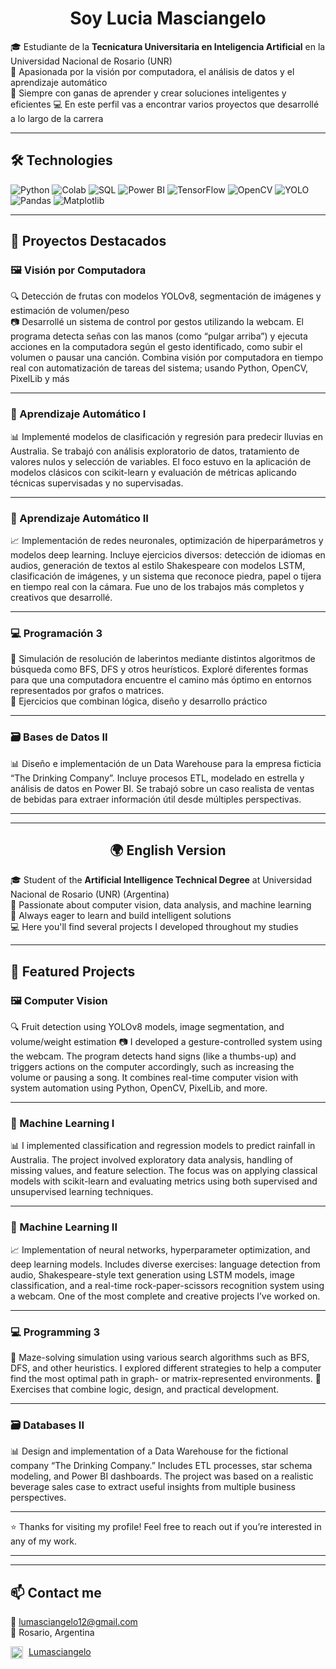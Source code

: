 <h1 align="center">Soy Lucia Masciangelo</h1>

🎓 Estudiante de la **Tecnicatura Universitaria en Inteligencia Artificial** en la Universidad Nacional de Rosario (UNR)  
🧠 Apasionada por la visión por computadora, el análisis de datos y el aprendizaje automático  
🌱 Siempre con ganas de aprender y crear soluciones inteligentes y eficientes 
💻 En este perfil vas a encontrar varios proyectos que desarrollé a lo largo de la carrera

---

## 🛠️ Technologies

![Python](https://img.shields.io/badge/-Python-3776AB?style=flat-square&logo=python&logoColor=white)
![Colab](https://img.shields.io/badge/-Colab-F9AB00?style=flat-square&logo=googlecolab&logoColor=white)
![SQL](https://img.shields.io/badge/-SQL-4479A1?style=flat-square&logo=postgresql&logoColor=white)
![Power BI](https://img.shields.io/badge/-PowerBI-F2C811?style=flat-square&logo=powerbi)
![TensorFlow](https://img.shields.io/badge/-TensorFlow-FF6F00?style=flat-square&logo=tensorflow&logoColor=white)
![OpenCV](https://img.shields.io/badge/-OpenCV-5C3EE8?style=flat-square&logo=opencv&logoColor=white)
![YOLO](https://img.shields.io/badge/-YOLOv8-00FFFF?style=flat-square)
![Pandas](https://img.shields.io/badge/-Pandas-150458?style=flat-square&logo=pandas)
![Matplotlib](https://img.shields.io/badge/-Matplotlib-11557C?style=flat-square&logo=matplotlib&logoColor=white)

---

## 🚀 Proyectos Destacados

### 🖼️ Visión por Computadora
🔍 Detección de frutas con modelos YOLOv8, segmentación de imágenes y estimación de volumen/peso  
📷 Desarrollé un sistema de control por gestos utilizando la webcam. El programa detecta señas con las manos (como “pulgar arriba”) y ejecuta acciones en la computadora según el gesto identificado, como subir el volumen o pausar una canción. Combina visión por computadora en tiempo real con automatización de tareas del sistema; usando Python, OpenCV, PixelLib y más

---

### 🧠 Aprendizaje Automático I
📊 Implementé modelos de clasificación y regresión para predecir lluvias en Australia. Se trabajó con análisis exploratorio de datos, tratamiento de valores nulos y selección de variables. El foco estuvo en la aplicación de modelos clásicos con scikit-learn y evaluación de métricas aplicando técnicas supervisadas y no supervisadas.  

---

### 🤖 Aprendizaje Automático II
📈 Implementación de redes neuronales, optimización de hiperparámetros y modelos deep learning.
Incluye ejercicios diversos: detección de idiomas en audios, generación de textos al estilo Shakespeare con modelos LSTM, clasificación de imágenes, y un sistema que reconoce piedra, papel o tijera en tiempo real con la cámara. Fue uno de los trabajos más completos y creativos que desarrollé.

---

### 💻 Programación 3
🔧 Simulación de resolución de laberintos mediante distintos algoritmos de búsqueda como BFS, DFS y otros heurísticos. Exploré diferentes formas para que una computadora encuentre el camino más óptimo en entornos representados por grafos o matrices.  
🧠 Ejercicios que combinan lógica, diseño y desarrollo práctico

---

### 🗃️ Bases de Datos II
📊 Diseño e implementación de un Data Warehouse para la empresa ficticia “The Drinking Company”. Incluye procesos ETL, modelado en estrella y análisis de datos en Power BI. Se trabajó sobre un caso realista de ventas de bebidas para extraer información útil desde múltiples perspectivas.

---

---

<h2 align="center">🌍 English Version</h2>

🎓 Student of the **Artificial Intelligence Technical Degree** at Universidad Nacional de Rosario (UNR) (Argentina)  
🧠 Passionate about computer vision, data analysis, and machine learning  
🌱 Always eager to learn and build intelligent solutions  
💻 Here you'll find several projects I developed throughout my studies

---

## 🚀 Featured Projects

### 🖼️ Computer Vision
🔍 Fruit detection using YOLOv8 models, image segmentation, and volume/weight estimation
📷 I developed a gesture-controlled system using the webcam. The program detects hand signs (like a thumbs-up) and triggers actions on the computer accordingly, such as increasing the volume or pausing a song. It combines real-time computer vision with system automation using Python, OpenCV, PixelLib, and more.

---

### 🧠 Machine Learning I
📊 I implemented classification and regression models to predict rainfall in Australia. The project involved exploratory data analysis, handling of missing values, and feature selection. The focus was on applying classical models with scikit-learn and evaluating metrics using both supervised and unsupervised learning techniques.

---

### 🤖 Machine Learning II
📈 Implementation of neural networks, hyperparameter optimization, and deep learning models.
Includes diverse exercises: language detection from audio, Shakespeare-style text generation using LSTM models, image classification, and a real-time rock-paper-scissors recognition system using a webcam. One of the most complete and creative projects I’ve worked on.

---

### 💻 Programming 3
🔧 Maze-solving simulation using various search algorithms such as BFS, DFS, and other heuristics. I explored different strategies to help a computer find the most optimal path in graph- or matrix-represented environments.
🧠 Exercises that combine logic, design, and practical development.

---

### 🗃️ Databases II
📊 Design and implementation of a Data Warehouse for the fictional company “The Drinking Company.” Includes ETL processes, star schema modeling, and Power BI dashboards. The project was based on a realistic beverage sales case to extract useful insights from multiple business perspectives.

---

⭐ Thanks for visiting my profile! Feel free to reach out if you’re interested in any of my work.

---
---

## 📫 Contact me

📧 lumasciangelo12@gmail.com  
📍 Rosario, Argentina  
<p>
  <img src="https://cdn.jsdelivr.net/gh/devicons/devicon/icons/linkedin/linkedin-original.svg" alt="LinkedIn" width="20" style="vertical-align: middle; margin-right: 5px;"/>
  <a href="https://www.linkedin.com/in/luciamasciangelo/" target="_blank">Lumasciangelo</a>
</p>
